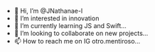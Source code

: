 - 👋 Hi, I’m @JNathanae-l
- 👀 I’m interested in innovation
- 🌱 I’m currently learning JS and Swift...
- 💞️ I’m looking to collaborate on new projects...
- 📫 How to reach me on IG otro.mentiroso...

<!---
JNathanae-l/JNathanae-l is a ✨ special ✨ repository because its `README.md` (this file) appears on your GitHub profile.
You can click the Preview link to take a look at your changes.
--->
